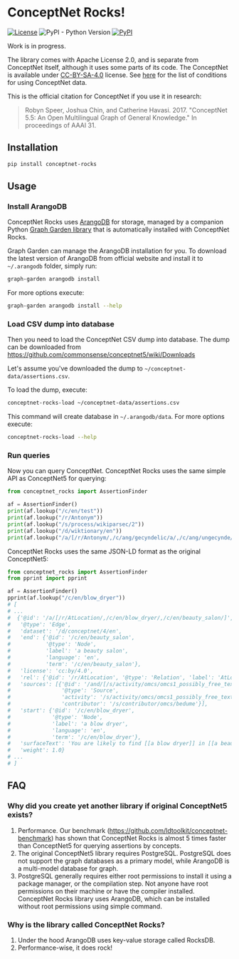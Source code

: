 # ConceptNet Rocks!

[![License](https://img.shields.io/pypi/l/conceptnet-rocks.svg)](https://www.apache.org/licenses/LICENSE-2.0)
![PyPI - Python Version](https://img.shields.io/pypi/pyversions/conceptnet-rocks.svg)
[![PyPI](https://img.shields.io/pypi/v/conceptnet-rocks.svg)](https://pypi.org/project/conceptnet-rocks/)

Work is in progress.

The library comes with Apache License 2.0, and is separate from ConceptNet itself, although it uses some parts of its code. The ConceptNet is available under [CC-BY-SA-4.0](https://creativecommons.org/licenses/by-sa/4.0/) license. See [here](https://github.com/commonsense/conceptnet5/wiki/Copying-and-sharing-ConceptNet) for the list of conditions for using ConceptNet data.

This is the official citation for ConceptNet if you use it in research:

> Robyn Speer, Joshua Chin, and Catherine Havasi. 2017. "ConceptNet 5.5: An Open Multilingual Graph of General Knowledge." In proceedings of AAAI 31.

## Installation

```bash
pip install conceptnet-rocks
```

## Usage

### Install ArangoDB

ConceptNet Rocks uses [ArangoDB](https://www.arangodb.com/) for storage, managed by a companion Python [Graph Garden library](https://github.com/ldtoolkit/graph-garden/)  that is automatically installed with ConceptNet Rocks.

Graph Garden can manage the ArangoDB installation for you. To download the latest version of ArangoDB from official website and install it to `~/.arangodb` folder, simply run:

```bash
graph-garden arangodb install
```

For more options execute:

```bash
graph-garden arangodb install --help
```

### Load CSV dump into database

Then you need to load the ConceptNet CSV dump into database. The dump can be downloaded from https://github.com/commonsense/conceptnet5/wiki/Downloads

Let's assume you've downloaded the dump to `~/conceptnet-data/assertions.csv`.

To load the dump, execute:
```bash
conceptnet-rocks-load ~/conceptnet-data/assertions.csv
```

This command will create database in `~/.arangodb/data`. For more options execute:

```bash
conceptnet-rocks-load --help
```

### Run queries

Now you can query ConceptNet. ConceptNet Rocks uses the same simple API as ConceptNet5 for querying:

```python
from conceptnet_rocks import AssertionFinder

af = AssertionFinder()
print(af.lookup("/c/en/test"))
print(af.lookup("/r/Antonym"))
print(af.lookup("/s/process/wikiparsec/2"))
print(af.lookup("/d/wiktionary/en"))
print(af.lookup("/a/[/r/Antonym/,/c/ang/gecyndelic/a/,/c/ang/ungecynde/]"))
```

ConceptNet Rocks uses the same JSON-LD format as the original ConceptNet5:
```python
from conceptnet_rocks import AssertionFinder
from pprint import pprint

af = AssertionFinder()
pprint(af.lookup("/c/en/blow_dryer"))
# [
# ...
#  {'@id': '/a/[/r/AtLocation/,/c/en/blow_dryer/,/c/en/beauty_salon/]',
#   '@type': 'Edge',
#   'dataset': '/d/conceptnet/4/en',
#   'end': {'@id': '/c/en/beauty_salon',
#           '@type': 'Node',
#           'label': 'a beauty salon',
#           'language': 'en',
#           'term': '/c/en/beauty_salon'},
#   'license': 'cc:by/4.0',
#   'rel': {'@id': '/r/AtLocation', '@type': 'Relation', 'label': 'AtLocation'},
#   'sources': [{'@id': '/and/[/s/activity/omcs/omcs1_possibly_free_text/,/s/contributor/omcs/bedume/]',
#                '@type': 'Source',
#                'activity': '/s/activity/omcs/omcs1_possibly_free_text',
#                'contributor': '/s/contributor/omcs/bedume'}],
#   'start': {'@id': '/c/en/blow_dryer',
#             '@type': 'Node',
#             'label': 'a blow dryer',
#             'language': 'en',
#             'term': '/c/en/blow_dryer'},
#   'surfaceText': 'You are likely to find [[a blow dryer]] in [[a beauty salon]]',
#   'weight': 1.0}
# ...
# ]
```

## FAQ

### Why did you create yet another library if original ConceptNet5 exists?

1. Performance. Our benchmark (https://github.com/ldtoolkit/conceptnet-benchmark) has shown that ConceptNet Rocks is
almost 5 times faster than ConceptNet5 for querying assertions by concepts.
2. The original ConceptNet5 library requires PostgreSQL. PostgreSQL does not support the graph databases as a primary model, while ArangoDB is a multi-model database for graph.
3. PostgreSQL generally requires either root permissions to install it using a package manager, or the compilation step. Not anyone have root permissions on their machine or have the compiler installed. ConceptNet Rocks library uses ArangoDB, which can be installed without root permissions using simple command.

### Why is the library called ConceptNet Rocks?

1. Under the hood ArangoDB uses key-value storage called RocksDB.
2. Performance-wise, it does rock!
